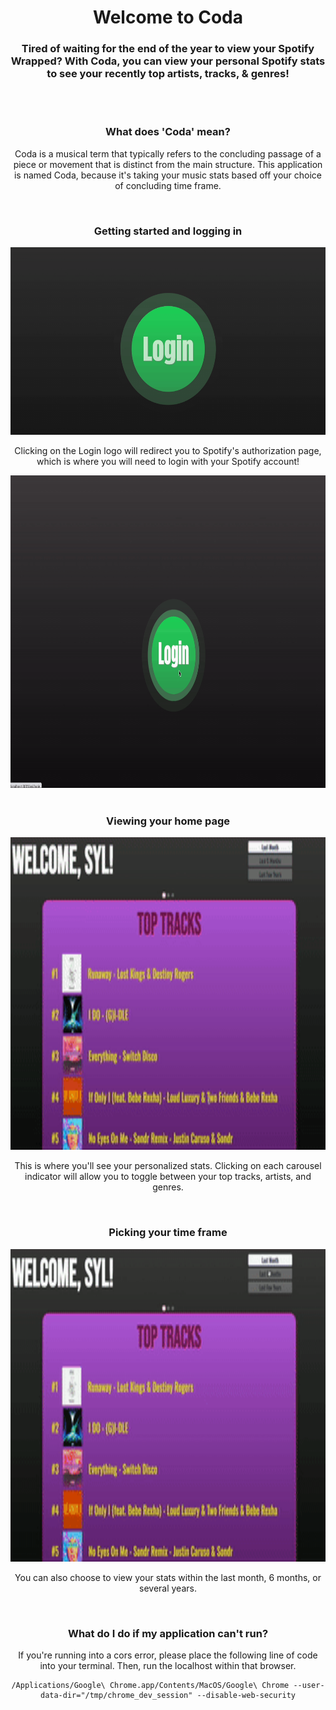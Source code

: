 <div align="center">
  <h1>Welcome to Coda</h1>
  <h3>Tired of waiting for the end of the year to view your Spotify Wrapped? With Coda, you can view your personal Spotify stats to see your recently top artists, tracks, &amp; genres!</h3>
  
  <br />
  <br />
  
  <div>
    <h3>What does 'Coda' mean?</h3>
    <p>Coda is a musical term that typically refers to the concluding passage of a piece or movement that is distinct from the main structure. This application is named Coda, because it's taking your music stats based off your choice of concluding time frame.</p>
  </div>
  
  <br />
  
  <div>
    <h3>Getting started and logging in</h3>
    <div style="display:block;text-align:center">
      <img src="client/public/Login.gif" alt="login logo" style="height:300px;width:550px">
    </div>
    <p>Clicking on the Login logo will redirect you to Spotify's authorization page, which is where you will need to login with your Spotify account!</p>
    <div style="display:block;text-align:center">
      <img src="client/public/SpotifyAcc.gif" alt="Spotify Account Login Page" style="height:500px;width:800px">
    </div>
  </div>
  
  <br />

  <div>
    <h3> Viewing your home page </h3>
    <div style="display:block;text-align:center">
      <img src="client/public/HomePage.gif" alt="home page" style="height:500px;width:800px">
    </div>
    <p>This is where you'll see your personalized stats. Clicking on each carousel indicator will allow you to toggle between your top tracks, artists, and genres.</p>
  </div>

  <br />

  <div>
    <h3> Picking your time frame </h3>
    <div style="display:block;text-align:center">
      <img src="client/public/Data.gif" alt="toggling between your time frames" style="height:500px;width:800px">
    </div>
    <p>You can also choose to view your stats within the last month, 6 months, or several years.</p>
  </div>

  <br />

  <div>
    <h3>What do I do if my application can't run?</h3>
    <p>If you're running into a cors error, please place the following line of code into your terminal. Then, run the localhost within that browser.</p>
    

    /Applications/Google\ Chrome.app/Contents/MacOS/Google\ Chrome --user-data-dir="/tmp/chrome_dev_session" --disable-web-security

    
  </div>
</div>
